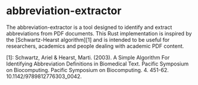 # abbreviation-extractor
The abbreviation-extractor is a tool designed to identify and extract abbreviations from PDF documents.
This Rust implementation is inspired by the [Schwartz-Hearst algorithm][1] and is intended to be useful 
for researchers, academics and people dealing with academic PDF content.


[1]: Schwartz, Ariel & Hearst, Marti. (2003). A Simple Algorithm For Identifying Abbreviation Definitions in Biomedical Text. 
Pacific Symposium on Biocomputing. Pacific Symposium on Biocomputing. 4. 451-62. 10.1142/9789812776303_0042.